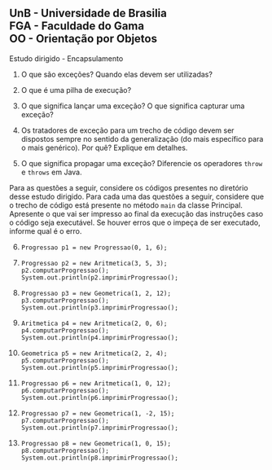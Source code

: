 UnB - Universidade de Brasilia  
FGA - Faculdade do Gama  
OO - Orientação por Objetos  
--

Estudo dirigido - Encapsulamento 


1. O que são exceções? Quando elas devem ser utilizadas? 

2. O que é uma pilha de execução? 

3. O que significa lançar uma exceção? O que significa capturar uma exceção? 

4. Os tratadores de exceção para um trecho de código devem ser dispostos sempre
   no sentido da generalização (do mais específico para o mais genérico). Por
quê? Explique em detalhes.

5. O que significa propagar uma exceção? Diferencie os operadores ```throw``` e
   ```throws``` em Java. 

Para as questões a seguir, considere os códigos presentes no diretório desse
estudo dirigido. Para cada uma das questões a seguir, considere que o trecho de
código está presente no método ```main``` da classe Principal. Apresente o que
vai ser impresso ao final da execução das instruções caso o código seja
executável. Se houver erros que o impeça de ser executado, informe qual é o erro. 

6. ```
   Progressao p1 = new Progressao(0, 1, 6);
   ```

7. ```
   Progressao p2 = new Aritmetica(3, 5, 3); 
   p2.computarProgressao();
   System.out.println(p2.imprimirProgressao();
   ```

8. ```
   Progressao p3 = new Geometrica(1, 2, 12);
   p3.computarProgressao();
   System.out.println(p3.imprimirProgressao();
   ```

9. ```
   Aritmetica p4 = new Aritmetica(2, 0, 6);
   p4.computarProgressao();
   System.out.println(p4.imprimirProgressao();
   ```

1. ```
   Geometrica p5 = new Aritmetica(2, 2, 4);
   p5.computarProgressao();
   System.out.println(p5.imprimirProgressao();
   ```

1. ```
   Progressao p6 = new Aritmetica(1, 0, 12); 
   p6.computarProgressao();
   System.out.println(p6.imprimirProgressao();
   ```

1. ```
   Progressao p7 = new Geometrica(1, -2, 15);
   p7.computarProgressao();
   System.out.println(p7.imprimirProgressao();
   ```

1. ```
   Progressao p8 = new Geometrica(1, 0, 15);
   p8.computarProgressao();
   System.out.println(p8.imprimirProgressao();
   ```

